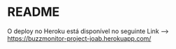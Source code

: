 # README

O deploy no Heroku está disponível no seguinte Link --> https://buzzmonitor-project-joab.herokuapp.com/
